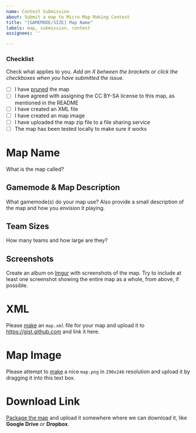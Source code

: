 ```yaml
---
name: Contest Submission
about: Submit a map to Micro Map Making Contest
title: "[GAMEMODE/SIZE] Map Name"
labels: map, submission, contest
assignees: ''

---
```


### Checklist
Check what applies to you. *Add an X between the brackets or click the checkboxes when you have submitted the issue.*
- [ ] I have [pruned](https://pgm.dev/docs/guides/packaging/pruning-chunks) the map
- [ ] I have agreed with assigning the CC BY-SA license to this map, as mentioned in the README
- [ ] I have created an XML file
- [ ] I have created an map image
- [ ] I have uploaded the map zip file to a file sharing service
- [ ] The map has been tested locally to make sure it works

# Map Name
What is the map called?

## Gamemode & Map Description  
What gamemode(s) do your map use? Also provide a small description of the map and how you envision it playing.

## Team Sizes
How many teams and how large are they?

## Screenshots
Create an album on [Imgur](https://imgur.com) with screenshots of the map. Try to include at least one screenshot showing the entire map as a whole, from above, if possible.

# XML
Please [make](https://pgm.dev/docs/guides/packaging/compiling-and-releasing#the-maps-xml-file) an `map.xml` file for your map and upload it to https://gist.github.com and link it here.

# Map Image
Please attempt to [make](https://pgm.dev/docs/guides/packaging/compiling-and-releasing#the-map-image) a nice `map.png` in `290x246` resolution and upload it by dragging it into this text box.

# Download Link
[Package the map](https://pgm.dev/docs/guides/packaging/compiling-and-releasing#compressing-the-folder-to-a-zip-file) and upload it somewhere where we can download it, like **Google Drive** or **Dropbox**.